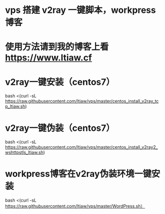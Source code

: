 # vps 搭建 v2ray 一键脚本，workpress博客

# 使用方法请到我的博客上看 https://www.ltiaw.cf

# v2ray一键安装（centos7）
bash <(curl -sL https://raw.githubusercontent.com/ltiaw/vps/master/centos_install_v2ray_tcp_ltiaw.sh)

# v2ray一键伪装（centos7）
bash <(curl -sL https://raw.githubusercontent.com/ltiaw/vps/master/centos_install_v2ray2_wshttpstls_ltiaw.sh)

# workpress博客在v2ray伪装环境一键安装
bash <(curl -sL https://raw.githubusercontent.com/ltiaw/vps/master/WordPress.sh）
